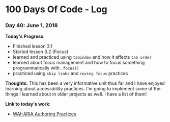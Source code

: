 # 100 Days Of Code - Log

### Day 40: June 1, 2018

**Today's Progress**: 
* Finished lesson 3.1 
* Started lesson 3.2 (Focus)
* learned and practiced using `tabindex` and how it affects `tab order`
* learned about focus management and how to focus something programmatically with `.focus()`
* practiced using `skip links` and `roving focus` practices

**Thoughts:** This has been a very informative unit thus far and I have enjoyed learning about accessibility practices.  I'm going to implement some of the things I learned about in older projects as well.  I have a list of them! 

**Link to today's work**:
* [WAI-ARIA Authoring Practices](https://www.w3.org/TR/wai-aria-practices-1.1/#radiobutton)
